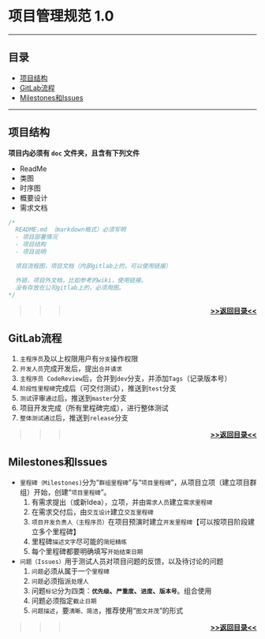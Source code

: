# 项目管理规范 1.0

---

## 目录
- [项目结构](#项目结构)
- [GitLab流程](#GitLab流程)
- [Milestones和Issues](#Milestones和Issues)

---

## **项目结构**
**项目内必须有 `doc` 文件夹，且含有下列文件**
- ReadMe
- 类图
- 时序图
- 概要设计
- 需求文档
```java
/*
  README.md （markdown格式）必须写明
  - 项目部署情况
  - 项目结构
  - 项目说明

  项目流程图，项目文档（内部gitlab上的，可以使用链接）

  外链，项目外文档，比如参考的wiki，使用链接。
  没有存放在公司gitlab上的，必须用图。
*/
```

>>>[**<p align="right">>>返回目录<<</p>**](#目录)

## GitLab流程
1. `主程序员`及以上权限用户有`分支`操作权限
2. `开发人员`完成开发后，提出`合并请求`
3. `主程序员 CodeReview`后，合并到`dev`分支，并添加`Tags`（记录版本号）
4. `阶段性里程碑`完成后（可交付测试），推送到`test`分支
5. `测试`评审`通过`后，推送到`master`分支
6. 项目开发完成（所有里程碑完成），进行整体测试
7. `整体测试通过`后，推送到`release`分支

>>>[**<p align="right">>>返回目录<<</p>**](#目录)

## Milestones和Issues
- `里程碑（Milestones)`分为“`群组里程碑`”与“`项目里程碑`”，从项目立项（建立项目群组）开始，创建“`项目里程碑`”。
  1. 有需求提出（或新Idea），立项，并由`需求人员`建立`需求里程碑`
  2. 在需求交付后，由`交互设计`建立`交互里程碑`
  3. `项目开发负责人（主程序员）`在项目预演时建立`开发里程碑`【可以按项目阶段建立多个里程碑】
  4. 里程碑`描述文字`尽可能的`简短精练`
  5. 每个里程碑都要明确填写`开始结束日期`
- `问题（Issues）`用于测试人员对项目问题的反馈，以及待讨论的问题
  1. `问题`必须从属于一个`里程碑`
  2. `问题`必须指派`处理人`
  3. 问题`标记`分为四类：**`优先级`、`严重度`、`进度`、`版本号`**。组合使用
  4. 问题必须指定`截止日期`
  5. `问题描述`，要`清晰、简洁`，推荐使用“`图文并茂`”的形式

>>>[**<p align="right">>>返回目录<<</p>**](#目录)
